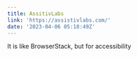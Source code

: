 ```yaml
---
title: AssitivLabs
link: 'https://assistivlabs.com/'
date: '2023-04-06 05:18:49Z'
---
```


﻿It is like BrowserStack, but for accessibility
